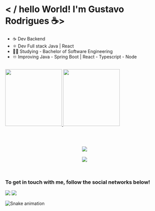# < / hello World! I'm Gustavo Rodrigues ☕>
<ul>
  <li> ☕ Dev Backend </li>
  <li> ⚛️ Dev Full stack Java | React</li>
  <li> 🧑‍💻 Studying - Bachelor of Software Engineering</li>
  <li> ♾️ Improving Java - Spring Boot | React - Typescript - Node</li>
</ul>

<br>

<div>
  <a href="https://github.com/Rodrigues-Gustavo">
  <img height="180em" src="https://github-readme-stats.vercel.app/api?username=Rodrigues-Gustavo&show_icons=true&theme=tokyonight&include_all_commits=true&count_private=true"/>
  <img height="180em" src="https://github-readme-stats.vercel.app/api/top-langs/?username=Rodrigues-Gustavo&layout=compact&langs_count=6&theme=tokyonight"/>
</div>
  
   <br> <br>
  
<p align="center">
   <a href="https://skillicons.dev">
     <img src="https://skillicons.dev/icons?i=react,java"/>
      <br/><br/>
     <img src="https://skillicons.dev/icons?i=spring,nodejs,ts,js,styledcomponents,sass,css,html,git"/>
   </a>
 </p>
 
 <br>
 
  ### To get in touch with me, follow the social networks below!
 
<div> 
  <a href = "https://gustavorr001@gmail.com"><img src="https://img.shields.io/badge/-Gmail-%23333?style=for-the-badge&logo=gmail&logoColor=white" target="_blank"></a>
  <a href="https://www.linkedin.com/in/gusta-rodrigues" target="_blank"><img src="https://img.shields.io/badge/-LinkedIn-%230077B5?style=for-the-badge&logo=linkedin&logoColor=white" target="_blank"></a> 
 
  ![Snake animation](https://github.com/Rodrigues-Gustavo/Rodrigues-Gustavo/blob/output/github-contribution-grid-snake.svg)

</div>
